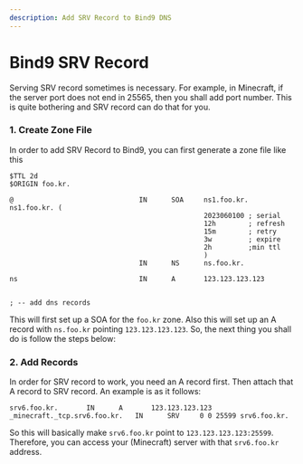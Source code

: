 ```yaml
---
description: Add SRV Record to Bind9 DNS
---
```


# Bind9 SRV Record

Serving SRV record sometimes is necessary. For example, in Minecraft, if the server port does not end in 25565, then you shall add port number. This is quite bothering and SRV record can do that for you.&#x20;

### 1. Create Zone File

In order to add SRV Record to Bind9, you can first generate a zone file like this

```
$TTL 2d
$ORIGIN foo.kr.

@                               IN      SOA     ns1.foo.kr. ns1.foo.kr. (
                                                2023060100 ; serial
                                                12h        ; refresh
                                                15m        ; retry
                                                3w         ; expire
                                                2h         ;min ttl
                                                )
                                IN      NS      ns.foo.kr.

ns                              IN      A       123.123.123.123


; -- add dns records
```

This will first set up a SOA for the `foo.kr` zone. Also this will set up an A record with `ns.foo.kr` pointing `123.123.123.123`. So, the next thing you shall do is follow the steps below:

### 2. Add Records

In order for SRV record to work, you need an A record first. Then attach that A record to SRV record. An example is as it follows:

```
srv6.foo.kr.       IN      A       123.123.123.123
_minecraft._tcp.srv6.foo.kr.   IN      SRV     0 0 25599 srv6.foo.kr.
```

So this will basically make `srv6.foo.kr` point to `123.123.123.123:25599`. Therefore, you can access your (Minecraft) server with that `srv6.foo.kr` address.
